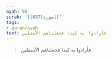 ```yaml
---
ayah: 98
surah: '[[037|سورة]]'
tags:
- quran/ayah
text: فأرادوا به كيدا فجعلناهم الأسفلين
---
```

> فأرادوا به كيدا فجعلناهم الأسفلين
